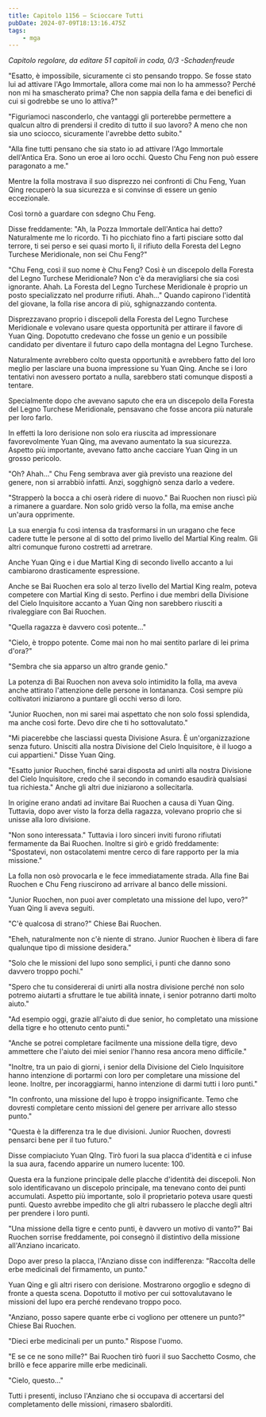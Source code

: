 ```yaml
---
title: Capitolo 1156 – Scioccare Tutti
pubDate: 2024-07-09T18:13:16.475Z
tags:
    - mga
---
```



<em>Capitolo regolare,
da editare
51 capitoli in coda, 0/3
-Schadenfreude</em>


"Esatto, è impossibile, sicuramente ci sto pensando troppo. Se fosse stato lui ad attivare l'Ago Immortale, allora come mai non lo ha ammesso? Perché non mi ha smascherato prima? Che non sappia della fama e dei benefici di cui si godrebbe se uno lo attiva?"


"Figuriamoci nasconderlo, che vantaggi gli porterebbe permettere a qualcun altro di prendersi il credito di tutto il suo lavoro? A meno che non sia uno sciocco, sicuramente l'avrebbe detto subito."


"Alla fine tutti pensano che sia stato io ad attivare l'Ago Immortale dell'Antica Era. Sono un eroe ai loro occhi. Questo Chu Feng non può essere paragonato a me."


Mentre la folla mostrava il suo disprezzo nei confronti di Chu Feng, Yuan Qing recuperò la sua sicurezza e si convinse di essere un genio eccezionale.


Così tornò a guardare con sdegno Chu Feng.


Disse freddamente: "Ah, la Pozza Immortale dell'Antica hai detto? Naturalmente me lo ricordo. Ti ho picchiato fino a farti pisciare sotto dal terrore, ti sei perso e sei quasi morto lì, il rifiuto della Foresta del Legno Turchese Meridionale, non sei Chu Feng?"


"Chu Feng, così il suo nome è Chu Feng? Così è un discepolo della Foresta del Legno Turchese Meridionale? Non c'è da meravigliarsi che sia così ignorante. Ahah. La Foresta del Legno Turchese Meridionale è proprio un posto specializzato nel produrre rifiuti. Ahah..." Quando capirono l'identità del giovane, la folla rise ancora di più, sghignazzando contenta.


Disprezzavano proprio i discepoli della Foresta del Legno Turchese Meridionale e volevano usare questa opportunità per attirare il favore di Yuan Qing. Dopotutto credevano che fosse un genio e un possibile candidato per diventare il futuro capo della montagna del Legno Turchese.


Naturalmente avrebbero colto questa opportunità e avrebbero fatto del loro meglio per lasciare una buona impressione su Yuan Qing. Anche se i loro tentativi non avessero portato a nulla, sarebbero stati comunque disposti a tentare.


Specialmente dopo che avevano saputo che era un discepolo della Foresta del Legno Turchese Meridionale, pensavano che fosse ancora più naturale per loro farlo.


In effetti la loro derisione non solo era riuscita ad impressionare favorevolmente Yuan Qing, ma avevano aumentato la sua sicurezza. Aspetto più importante, avevano fatto anche cacciare Yuan Qing in un grosso pericolo.


"Oh? Ahah..." Chu Feng sembrava aver già previsto una reazione del genere, non si arrabbiò infatti. Anzi, sogghignò senza darlo a vedere.


"Strapperò la bocca a chi oserà ridere di nuovo." Bai Ruochen non riuscì più a rimanere a guardare. Non solo gridò verso la folla, ma emise anche un'aura opprimente.


La sua energia fu così intensa da trasformarsi in un uragano che fece cadere tutte le persone al di sotto del primo livello del Martial King realm. Gli altri comunque furono costretti ad arretrare.


Anche Yuan Qing e i due Martial King di secondo livello accanto a lui cambiarono drasticamente espressione.


Anche se Bai Ruochen era solo al terzo livello del Martial King realm, poteva competere con Martial King di sesto. Perfino i due membri della Divisione del Cielo Inquisitore accanto a Yuan Qing non sarebbero riusciti a rivaleggiare con Bai Ruochen.


"Quella ragazza è davvero così potente..."


"Cielo, è troppo potente. Come mai non ho mai sentito parlare di lei prima d'ora?"


"Sembra che sia apparso un altro grande genio."


La potenza di Bai Ruochen non aveva solo intimidito la folla, ma aveva anche attirato l'attenzione delle persone in lontananza. Così sempre più coltivatori iniziarono a puntare gli occhi verso di loro.


"Junior Ruochen, non mi sarei mai aspettato che non solo fossi splendida, ma anche così forte. Devo dire che ti ho sottovalutato."


"Mi piacerebbe che lasciassi questa Divisione Asura. È un'organizzazione senza futuro. Unisciti alla nostra Divisione del Cielo Inquisitore, è il luogo a cui appartieni." Disse Yuan Qing.


"Esatto junior Ruochen, finché sarai disposta ad unirti alla nostra Divisione del Cielo Inquisitore, credo che il secondo in comando esaudirà qualsiasi tua richiesta." Anche gli altri due iniziarono a sollecitarla.


In origine erano andati ad invitare Bai Ruochen a causa di Yuan Qing. Tuttavia, dopo aver visto la forza della ragazza, volevano proprio che si unisse alla loro divisione.


"Non sono interessata." Tuttavia i loro sinceri inviti furono rifiutati fermamente da Bai Ruochen. Inoltre si girò e gridò freddamente: "Spostatevi, non ostacolatemi mentre cerco di fare rapporto per la mia missione."


La folla non osò provocarla e le fece immediatamente strada. Alla fine Bai Ruochen e Chu Feng riuscirono ad arrivare al banco delle missioni.


"Junior Ruochen, non puoi aver completato una missione del lupo, vero?" Yuan Qing li aveva seguiti.


"C'è qualcosa di strano?" Chiese Bai Ruochen.


"Eheh, naturalmente non c'è niente di strano. Junior Ruochen è libera di fare qualunque tipo di missione desidera."


"Solo che le missioni del lupo sono semplici, i punti che danno sono davvero troppo pochi."


"Spero che tu considererai di unirti alla nostra divisione perché non solo potremo aiutarti a sfruttare le tue abilità innate, i senior potranno darti molto aiuto."


"Ad esempio oggi, grazie all'aiuto di due senior, ho completato una missione della tigre e ho ottenuto cento punti."


"Anche se potrei completare facilmente una missione della tigre, devo ammettere che l'aiuto dei miei senior l'hanno resa ancora meno difficile."


"Inoltre, tra un paio di giorni, i senior della Divisione del Cielo Inquisitore hanno intenzione di portarmi con loro per completare una missione del leone. Inoltre, per incoraggiarmi, hanno intenzione di darmi tutti i loro punti."


"In confronto, una missione del lupo è troppo insignificante. Temo che dovresti completare cento missioni del genere per arrivare allo stesso punto."


"Questa è la differenza tra le due divisioni. Junior Ruochen, dovresti pensarci bene per il tuo futuro."


Disse compiaciuto Yuan QIng. Tirò fuori la sua placca d'identità e ci infuse la sua aura, facendo apparire un numero lucente: 100.


Questa era la funzione principale delle placche d'identità dei discepoli. Non solo identificavano un discepolo principale, ma tenevano conto dei punti accumulati. Aspetto più importante, solo il proprietario poteva usare questi punti. Questo avrebbe impedito che gli altri rubassero le placche degli altri per prendere i loro punti.


"Una missione della tigre e cento punti, è davvero un motivo di vanto?" Bai Ruochen sorrise freddamente, poi consegnò il distintivo della missione all'Anziano incaricato.


Dopo aver preso la placca, l'Anziano disse con indifferenza: "Raccolta delle erbe medicinali del firmamento, un punto."


Yuan Qing e gli altri risero con derisione. Mostrarono orgoglio e sdegno di fronte a questa scena. Dopotutto il motivo per cui sottovalutavano le missioni del lupo era perché rendevano troppo poco.


"Anziano, posso sapere quante erbe ci vogliono per ottenere un punto?" Chiese Bai Ruochen.


"Dieci erbe medicinali per un punto." Rispose l'uomo.


"E se ce ne sono mille?" Bai Ruochen tirò fuori il suo Sacchetto Cosmo, che brillò e fece apparire mille erbe medicinali.


"Cielo, questo..."


Tutti i presenti, incluso l'Anziano che si occupava di accertarsi del completamento delle missioni, rimasero sbalorditi.
                                


                                




